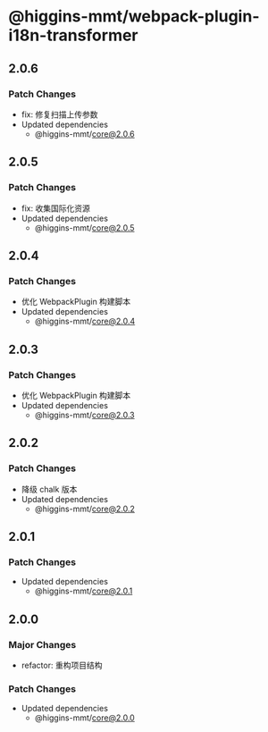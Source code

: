 # @higgins-mmt/webpack-plugin-i18n-transformer

## 2.0.6

### Patch Changes

- fix: 修复扫描上传参数
- Updated dependencies
  - @higgins-mmt/core@2.0.6

## 2.0.5

### Patch Changes

- fix: 收集国际化资源
- Updated dependencies
  - @higgins-mmt/core@2.0.5

## 2.0.4

### Patch Changes

- 优化 WebpackPlugin 构建脚本
- Updated dependencies
  - @higgins-mmt/core@2.0.4

## 2.0.3

### Patch Changes

- 优化 WebpackPlugin 构建脚本
- Updated dependencies
  - @higgins-mmt/core@2.0.3

## 2.0.2

### Patch Changes

- 降级 chalk 版本
- Updated dependencies
  - @higgins-mmt/core@2.0.2

## 2.0.1

### Patch Changes

- Updated dependencies
  - @higgins-mmt/core@2.0.1

## 2.0.0

### Major Changes

- refactor: 重构项目结构

### Patch Changes

- Updated dependencies
  - @higgins-mmt/core@2.0.0
